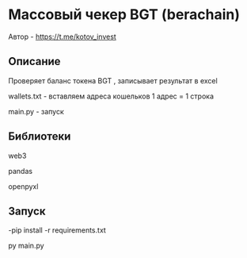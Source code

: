 # Массовый чекер BGT (berachain)

Автор - https://t.me/kotov_invest

## Описание

Проверяет баланс токена BGT , записывает результат в excel

wallets.txt - вставляем адреса кошельков 1 адрес = 1 строка

main.py - запуск

## Библиотеки
web3

pandas

openpyxl


## Запуск
-pip install -r requirements.txt

py main.py
